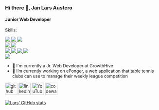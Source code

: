 ### Hi there 👋, Jan Lars Austero
#### Junior Web Developer


Skills: 

   <a href="https://nodejs.org/">
  <img src="https://skillicons.dev/icons?i=nodejs">
</a>  <a href="https://expressjs.com/">
  <img src="https://skillicons.dev/icons?i=express">
</a>   <a href="https://php.net/">
  <img src="https://skillicons.dev/icons?i=php">
</a>

<br>

 <a href="https://mongodb.com/">
  <img src="https://skillicons.dev/icons?i=mongo">
</a> <a href="https://mysql.com/">
  <img src="https://skillicons.dev/icons?i=mysql">
</a>

<br>

 <a href="https://mysql.com/">
  <img src="https://skillicons.dev/icons?i=html">
 </a> <a href="https://mysql.com/">
  <img src="https://skillicons.dev/icons?i=css">
</a> <a href="https://mysql.com/">
  <img src="https://skillicons.dev/icons?i=bootstrap">
</a> <a href="https://mysql.com/">
  <img src="https://skillicons.dev/icons?i=js">
 </a> 

 <br>
 <a href="https://wordpress.com/">
  <img src="https://skillicons.dev/icons?i=wordpress">
</a>

- 💼 I'm currently a Jr. Web Developer at GrowthHive
- 🔭 I’m currently working on ePonger, a web application that table tennis clubs can use to manage their weekly league competition 

[<img src='https://cdn.jsdelivr.net/npm/simple-icons@3.0.1/icons/github.svg' alt='github' height='40'>](https://github.com/akosilar)  [<img src='https://cdn.jsdelivr.net/npm/simple-icons@3.0.1/icons/linkedin.svg' alt='linkedin' height='40'>](https://www.linkedin.com/in/janlarsaustero/)  [<img src='https://cdn.jsdelivr.net/npm/simple-icons@3.0.1/icons/youtube.svg' alt='YouTube' height='40'>](https://www.youtube.com/channel/janlarsaustero4162)  [<img src='https://cdn.jsdelivr.net/npm/simple-icons@3.0.1/icons/codewars.svg' alt='codewars' height='40'>](https://www.codewars.com/users/akosilar)  





[![Lars' GitHub stats](https://github-readme-stats.vercel.app/api?username=akosilar)](https://github.com/akosilar/github-readme-stats)
